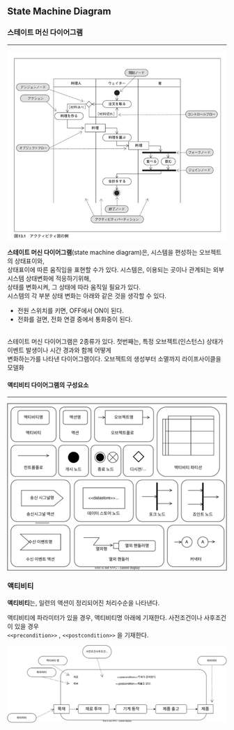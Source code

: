 ## State Machine Diagram
### 스테이트 머신 다이어그램
-------------
<img align="center" src="../images/Activity_Diagram.png"/>

**스테이트 머신 다이어그램**(state machine diagram)은, 시스템을 편성하는 오브젝트의 상태표이와,<br>
상태표이에 따른 움직임을 표현할 수가 있다. 시스템은, 이용되는 곳이나 관계되는 외부 시스템 상태변화에 적응하기위해,<br>
상태를 변화시켜, 그 상태에 따라 움직일 필요가 있다. <br>
 시스템의 각 부분 상태 변화는 아래와 같은 것을 생각할 수 있다.<br>
 - 전원 스위치를 키면, OFF에서 ON이 된다.
 - 전화를 걸면, 전화 연결 중에서 통화중이 된다.<br><br>

스테이트 머신 다이어그램은 2종류가 있다. 첫번째는, 특정 오브젝트(인스턴스) 상태가 이벤트 발생이나 시간 경과와 함께 어떻게 <br>
변화하는가를 나타낸 다이어그램이다. 오브젝트의 생성부터 소멸까지 라이프사이클을 모델화 


#### 액티비티 다이어그램의 구성요소
-------------------------------
<img align="center" src="../images/AD_Components.drawio.svg"/>

### 액티비티
**액티비티**는, 일련의 액션이 정리되어진 처리수순을 나타낸다. <br>

액티비티에 파라미터가 있을 경우, 액티비티명 아래에 기재한다. 사전조건이나 사후조건이 있을 경우 <br>
`<<precondition>>` , `<<postcondition>>` 을 기재한다.<br>
 
<img align="center" src="../images/Activity.drawio.svg"/>
